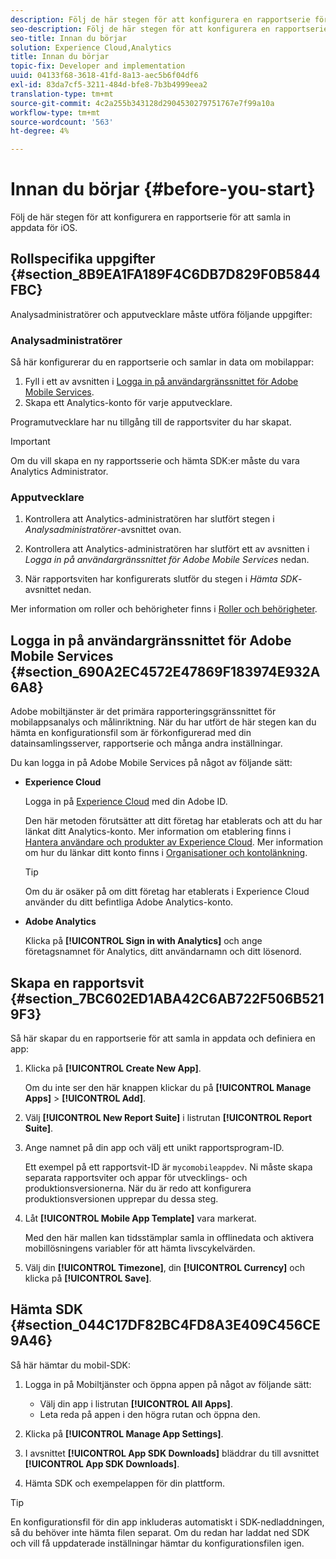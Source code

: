 ```yaml
---
description: Följ de här stegen för att konfigurera en rapportserie för att samla in appdata för iOS.
seo-description: Följ de här stegen för att konfigurera en rapportserie för att samla in appdata för iOS.
seo-title: Innan du börjar
solution: Experience Cloud,Analytics
title: Innan du börjar
topic-fix: Developer and implementation
uuid: 04133f68-3618-41fd-8a13-aec5b6f04df6
exl-id: 83da7cf5-3211-484d-bfe8-7b3b4999eea2
translation-type: tm+mt
source-git-commit: 4c2a255b343128d2904530279751767e7f99a10a
workflow-type: tm+mt
source-wordcount: '563'
ht-degree: 4%

---
```


# Innan du börjar {#before-you-start}

Följ de här stegen för att konfigurera en rapportserie för att samla in appdata för iOS.

## Rollspecifika uppgifter {#section_8B9EA1FA189F4C6DB7D829F0B5844FBC}

Analysadministratörer och apputvecklare måste utföra följande uppgifter:

### Analysadministratörer

Så här konfigurerar du en rapportserie och samlar in data om mobilappar:

1. Fyll i ett av avsnitten i [Logga in på användargränssnittet för Adobe Mobile Services](/help/ios/getting-started/getting-started.md).
1. Skapa ett Analytics-konto för varje apputvecklare.

Programutvecklare har nu tillgång till de rapportsviter du har skapat.

>[!IMPORTANT]
>
>Om du vill skapa en ny rapportsserie och hämta SDK:er måste du vara Analytics Administrator.

### Apputvecklare

1. Kontrollera att Analytics-administratören har slutfört stegen i *Analysadministratörer*-avsnittet ovan.

1. Kontrollera att Analytics-administratören har slutfört ett av avsnitten i *Logga in på användargränssnittet för Adobe Mobile Services* nedan.
1. När rapportsviten har konfigurerats slutför du stegen i *Hämta SDK*-avsnittet nedan.

Mer information om roller och behörigheter finns i [Roller och behörigheter](/help/using/gs/c-mob-roles-and-permissions.md).

## Logga in på användargränssnittet för Adobe Mobile Services {#section_690A2EC4572E47869F183974E932A6A8}

Adobe mobiltjänster är det primära rapporteringsgränssnittet för mobilappsanalys och målinriktning. När du har utfört de här stegen kan du hämta en konfigurationsfil som är förkonfigurerad med din datainsamlingsserver, rapportserie och många andra inställningar.

Du kan logga in på Adobe Mobile Services på något av följande sätt:

* **Experience Cloud**

   Logga in på [Experience Cloud](https://marketing.adobe.com) med din Adobe ID.

   Den här metoden förutsätter att ditt företag har etablerats och att du har länkat ditt Analytics-konto. Mer information om etablering finns i [Hantera användare och produkter av Experience Cloud](https://docs.adobe.com/content/help/sv-SE/core-services/interface/manage-users-and-products/admin-getting-started.html). Mer information om hur du länkar ditt konto finns i [Organisationer och kontolänkning](https://docs.adobe.com/content/help/sv-SE/core-services/interface/manage-users-and-products/organizations.html).

   >[!TIP]
   >
   >Om du är osäker på om ditt företag har etablerats i Experience Cloud använder du ditt befintliga Adobe Analytics-konto.

* **Adobe Analytics**

   Klicka på **[!UICONTROL Sign in with Analytics]** och ange företagsnamnet för Analytics, ditt användarnamn och ditt lösenord.

## Skapa en rapportsvit {#section_7BC602ED1ABA42C6AB722F506B5219F3}

Så här skapar du en rapportserie för att samla in appdata och definiera en app:

1. Klicka på **[!UICONTROL Create New App]**.

   Om du inte ser den här knappen klickar du på **[!UICONTROL Manage Apps]** > **[!UICONTROL Add]**.

1. Välj **[!UICONTROL New Report Suite]** i listrutan **[!UICONTROL Report Suite]**.

1. Ange namnet på din app och välj ett unikt rapportsprogram-ID.

   Ett exempel på ett rapportsvit-ID är `mycomobileappdev`. Ni måste skapa separata rapportsviter och appar för utvecklings- och produktionsversionerna. När du är redo att konfigurera produktionsversionen upprepar du dessa steg.
1. Låt **[!UICONTROL Mobile App Template]** vara markerat.

   Med den här mallen kan tidsstämplar samla in offlinedata och aktivera mobillösningens variabler för att hämta livscykelvärden.

1. Välj din **[!UICONTROL Timezone]**, din **[!UICONTROL Currency]** och klicka på **[!UICONTROL Save]**.

## Hämta SDK {#section_044C17DF82BC4FD8A3E409C456CE9A46}

Så här hämtar du mobil-SDK:

1. Logga in på Mobiltjänster och öppna appen på något av följande sätt:

   * Välj din app i listrutan **[!UICONTROL All Apps]**.
   * Leta reda på appen i den högra rutan och öppna den.

1. Klicka på **[!UICONTROL Manage App Settings]**.
1. I avsnittet **[!UICONTROL App SDK Downloads]** bläddrar du till avsnittet **[!UICONTROL App SDK Downloads]**.

1. Hämta SDK och exempelappen för din plattform.

>[!TIP]
>
>En konfigurationsfil för din app inkluderas automatiskt i SDK-nedladdningen, så du behöver inte hämta filen separat. Om du redan har laddat ned SDK och vill få uppdaterade inställningar hämtar du konfigurationsfilen igen.
